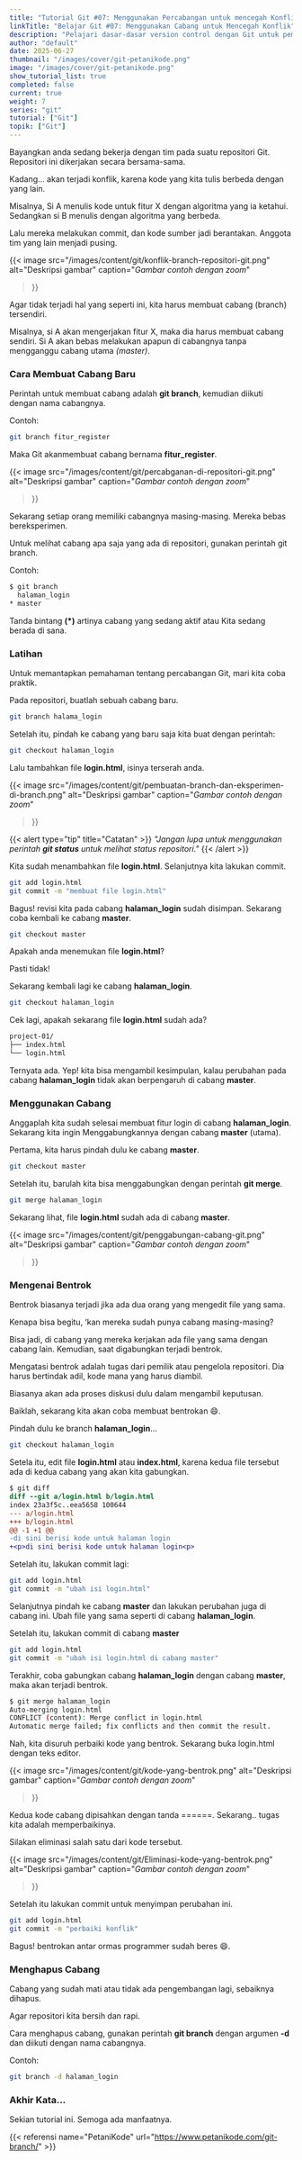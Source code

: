 ```yaml
---
title: "Tutorial Git #07: Menggunakan Percabangan untuk mencegah Konflik"
linkTitle: "Belajar Git #07: Menggunakan Cabang untuk Mencegah Konflik"
description: "Pelajari dasar-dasar version control dengan Git untuk pemula."
author: "default"
date: 2025-06-27
thumbnail: "/images/cover/git-petanikode.png"
image: "/images/cover/git-petanikode.png"
show_tutorial_list: true
completed: false
current: true 
weight: 7
series: "git"
tutorial: ["Git"]
topik: ["Git"]
---
```


Bayangkan anda sedang bekerja dengan tim pada suatu repositori Git. Repositori ini dikerjakan secara bersama-sama.

Kadang… akan terjadi konflik, karena kode yang kita tulis berbeda dengan yang lain.

Misalnya, Si A menulis kode untuk fitur X dengan algoritma yang ia ketahui. Sedangkan si B menulis dengan algoritma yang berbeda.

Lalu mereka melakukan commit, dan kode sumber jadi berantakan. Anggota tim yang lain menjadi pusing.

  {{< image 
  src="/images/content/git/konflik-branch-repositori-git.png" 
  alt="Deskripsi gambar" 
  caption="*Gambar contoh dengan zoom*" 
  >}}

  Agar tidak terjadi hal yang seperti ini, kita harus membuat cabang (branch) tersendiri.

Misalnya, si A akan mengerjakan fitur X, maka dia harus membuat cabang sendiri. Si A akan bebas melakukan apapun di cabangnya tanpa mengganggu cabang utama *(master)*.


### Cara Membuat Cabang Baru

Perintah untuk membuat cabang adalah **git branch**, kemudian diikuti dengan nama cabangnya.

Contoh:

```bash
git branch fitur_register
```

Maka Git akanmembuat cabang bernama **fitur_register**.

  {{< image 
  src="/images/content/git/percabganan-di-repositori-git.png" 
  alt="Deskripsi gambar" 
  caption="*Gambar contoh dengan zoom*" 
  >}}

Sekarang setiap orang memiliki cabangnya masing-masing. Mereka bebas bereksperimen.

Untuk melihat cabang apa saja yang ada di repositori, gunakan perintah git branch.

Contoh:

```bash
$ git branch
  halaman_login
* master
```

Tanda bintang **(*)** artinya cabang yang sedang aktif atau Kita sedang berada di sana.

### Latihan

Untuk memantapkan pemahaman tentang percabangan Git, mari kita coba praktik.

Pada repositori, buatlah sebuah cabang baru.

```bash
git branch halama_login
```

Setelah itu, pindah ke cabang yang baru saja kita buat dengan perintah:

```bash
git checkout halaman_login
```

Lalu tambahkan file **login.html**, isinya terserah anda.


{{< image 
  src="/images/content/git/pembuatan-branch-dan-eksperimen-di-branch.png" 
  alt="Deskripsi gambar" 
  caption="*Gambar contoh dengan zoom*" 
>}}

{{< alert type="tip" title="Catatan" >}}
*"Jangan lupa untuk menggunakan perintah **git status** untuk melihat status repositori."*
{{< /alert >}}

Kita sudah menambahkan file **login.html**. Selanjutnya kita lakukan commit.

```bash
git add login.html
git commit -m "membuat file login.html"
```

Bagus! revisi kita pada cabang **halaman_login** sudah disimpan. Sekarang coba kembali ke cabang **master**.

```bash
git checkout master
```

Apakah anda menemukan file **login.html**?

Pasti tidak!

Sekarang kembali lagi ke cabang **halaman_login**.

```bash
git checkout halaman_login
```

Cek lagi, apakah sekarang file **login.html** sudah ada?

```bash
project-01/
├── index.html
└── login.html
```

Ternyata ada. Yep! kita bisa mengambil kesimpulan, kalau perubahan pada cabang **halaman_login** tidak akan berpengaruh di cabang **master**.

### Menggunakan Cabang

Anggaplah kita sudah selesai membuat fitur login di cabang **halaman_login**. Sekarang kita ingin Menggabungkannya dengan cabang **master** (utama).

Pertama, kita harus pindah dulu ke cabang **master**.

```bash
git checkout master
```

Setelah itu, barulah kita bisa menggabungkan dengan perintah **git merge**.

```bash
git merge halaman_login
```

Sekarang lihat, file **login.html** sudah ada di cabang **master**.

{{< image 
  src="/images/content/git/penggabungan-cabang-git.png" 
  alt="Deskripsi gambar" 
  caption="*Gambar contoh dengan zoom*" 
>}}

### Mengenai Bentrok

Bentrok biasanya terjadi jika ada dua orang yang mengedit file yang sama.

Kenapa bisa begitu, ‘kan mereka sudah punya cabang masing-masing?

Bisa jadi, di cabang yang mereka kerjakan ada file yang sama dengan cabang lain. Kemudian, saat digabungkan terjadi bentrok.

Mengatasi bentrok adalah tugas dari pemilik atau pengelola repositori. Dia harus bertindak adil, kode mana yang harus diambil.

Biasanya akan ada proses diskusi dulu dalam mengambil keputusan.

Baiklah, sekarang kita akan coba membuat bentrokan 😄.

Pindah dulu ke branch **halaman_login**…

```bash
git checkout halaman_login
```

Setela itu, edit file **login.html** atau **index.html**, karena kedua file tersebut ada di kedua cabang yang akan kita gabungkan.

```diff
$ git diff
diff --git a/login.html b/login.html
index 23a3f5c..eea5658 100644
--- a/login.html
+++ b/login.html
@@ -1 +1 @@
-di sini berisi kode untuk halaman login
+<p>di sini berisi kode untuk halaman login<p>
```

Setelah itu, lakukan commit lagi:

```bash
git add login.html
git commit -m "ubah isi login.html"
```

Selanjutnya pindah ke cabang **master** dan lakukan perubahan juga di cabang ini. Ubah file yang sama seperti di cabang **halaman_login**.

Setelah itu, lakukan commit di cabang **master**

```bash
git add login.html
git commit -m "ubah isi login.html di cabang master"
```

Terakhir, coba gabungkan cabang **halaman_login** dengan cabang **master**, maka akan terjadi bentrok.

```bash
$ git merge halaman_login
Auto-merging login.html
CONFLICT (content): Merge conflict in login.html
Automatic merge failed; fix conflicts and then commit the result.
```
Nah, kita disuruh perbaiki kode yang bentrok. Sekarang buka login.html dengan teks editor.

{{< image 
  src="/images/content/git/kode-yang-bentrok.png" 
  alt="Deskripsi gambar" 
  caption="*Gambar contoh dengan zoom*" 
>}}

Kedua kode cabang dipisahkan dengan tanda ======. Sekarang.. tugas kita adalah memperbaikinya.

Silakan eliminasi salah satu dari kode tersebut.

{{< image 
  src="/images/content/git/Eliminasi-kode-yang-bentrok.png" 
  alt="Deskripsi gambar" 
  caption="*Gambar contoh dengan zoom*" 
>}}

Setelah itu lakukan commit untuk menyimpan perubahan ini.

```bash
git add login.html
git commit -m "perbaiki konflik"
```

Bagus! bentrokan antar ormas programmer sudah beres 😄.

### Menghapus Cabang

Cabang yang sudah mati atau tidak ada pengembangan lagi, sebaiknya dihapus.

Agar repositori kita bersih dan rapi.

Cara menghapus cabang, gunakan perintah **git branch** dengan argumen **-d** dan diikuti dengan nama cabangnya.

Contoh:

```bash
git branch -d halaman_login
```

### Akhir Kata…
Sekian tutorial ini. Semoga ada manfaatnya.

{{< referensi 
  name="PetaniKode" 
  url="https://www.petanikode.com/git-branch/" >}}